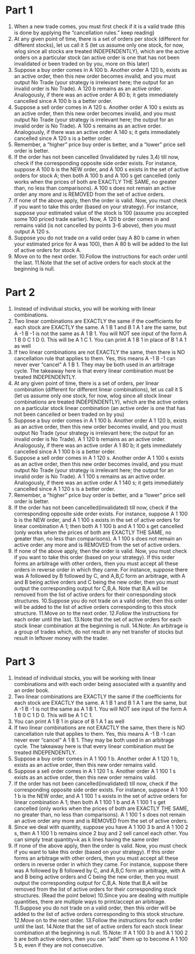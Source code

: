 Part 1
======
1. When a new trade comes, you must first check if it is a valid trade (this is done by applying the “cancellation rules.” keep reading)
2. At any given point of time, there is a set of orders per stock (different for different stocks), let us call it S (let us assume only one stock, for now, wlog since all stocks are treated INDEPENDENTLY), which are the active orders on a particular stock (an active order is one that has not been invalidated or been traded on by you, more on this later)
3. Suppose a buy order comes in A 100 b. Another order A 120 b, exists as an active order, then this new order becomes invalid, and you must output No Trade (your strategy is irrelevant here; the output for an invalid order is No Trade). A 120 b remains as an active order. Analogously, if there was an active order A 80 b; it gets immediately cancelled since A 100 b is a better order.
4. Suppose a sell order comes in A 120 s. Another order A 100 s exists as an active order, then this new order becomes invalid, and you must output No Trade (your strategy is irrelevant here; the output for an invalid order is No Trade). A 100 s remains as an active order. Analogously, if there was an active order A 140 s; it gets immediately cancelled since A 120 s is a better order.
5. Remember, a “higher” price buy order is better, and a “lower” price sell order is better.
6. If the order has not been cancelled (Invalidated by rules 3,4) till now, check if the corresponding opposite side order exists. For instance, suppose A 100 b is the NEW order, and A 100 s exists in the set of active orders for stock A; then both A 100 b and A 100 s get cancelled (only works when the prices of both are EXACTLY THE SAME, no greater than, no less than comparisons). A 100 s does not remain an active order any more and is REMOVED from the set of active orders.
7. If none of the above apply, then the order is valid. Now, you must check if you want to take this order (based on your strategy). For instance, suppose your estimated value of the stock is 100 (assume you accepted some 100 priced trade earlier). Now, A 120 b order comes in and remains valid (is not cancelled by points 3-6 above), then you must output A 120 s.
8. Suppose you do not trade on a valid order (say A 80 b came in when your estimated price for A was 100), then A 80 b will be added to the list of active orders for stock A.
9. Move on to the next order.
10.Follow the instructions for each order until the last.
11.Note that the set of active orders for each stock at the beginning is null.

Part 2
=======
1. Instead of individual stocks, you will be working with linear combinations.
2. Two linear combinations are EXACTLY the same if the coefficients for each stock are EXACTLY the same. A 1 B 1 and B 1 A 1 are the same, but A -1 B -1 is not the same as A 1 B 1. You will NOT see input of the form A 1 B 0 C 1 D 0. This will be A 1 C 1. You can print A 1 B 1 in place of B 1 A 1 as well
3. If two linear combinations are not EXACTLY the same, then there is NO cancellation rule that applies to them. Yes, this means A -1 B -1 can never ever “cancel” A 1 B 1. They may be both used in an arbitrage cycle. The takeaway here is that every linear combination must be treated INDEPENDENTLY.
4. At any given point of time, there is a set of orders, per linear combination (different for different linear combinations), let us call it S (let us assume only one stock, for now, wlog since all stock linear combinations are treated INDEPENDENTLY), which are the active orders on a particular stock linear combination (an active order is one that has not been cancelled or been traded on by you)
5. Suppose a buy order comes in A 1 100 b. Another order A 1 120 b, exists as an active order, then this new order becomes invalid, and you must output No Trade (your strategy is irrelevant here; the output for an invalid order is No Trade). A 1 120 b remains as an active order.  Analogously, if there was an active order A 1 80 b; it gets immediately cancelled since A 1 100 b is a better order.
6. Suppose a sell order comes in A 1 120 s. Another order A 1 100 s exists as an active order, then this new order becomes invalid, and you must output No Trade (your strategy is irrelevant here; the output for an invalid order is No Trade). A 1 100 s remains as an active order. Analogously, if there was an active order A 1 140 s; it gets immediately cancelled since A 1 120 s is a better order.
7. Remember, a “higher” price buy order is better, and a “lower” price sell order is better.
8. If the order has not been cancelled(invalidated) till now, check if the corresponding opposite side order exists. For instance, suppose A 1 100 b is the NEW order, and A 1 100 s exists in the set of active orders for linear combination A 1; then both A 1 100 b and A 1 100 s get cancelled (only works when the prices of both are EXACTLY THE SAME, no greater than, no less than comparisons). A 1 100 s does not remain an active order any more and is REMOVED from the set of active orders.
9. If none of the above apply, then the order is valid. Now, you must check if you want to take this order (based on your strategy). If this order forms an arbitrage with other orders, then you must accept all these orders in reverse order in which they came. For instance, suppose there was A followed by B followed by C, and A,B,C form an arbitrage, with A and B being active orders and C being the new order, then you must output the corresponding output for C,B,A. Note that B,A will be removed from the list of active orders for their corresponding stock structures.
10.Suppose you do not trade on a valid order, then this order will be added to the list of active orders corresponding to this stock structure.
11.Move on to the next order.
12.Follow the instructions for each order until the last.
13.Note that the set of active orders for each stock linear combination at the beginning is null.
14.Note: An arbitrage is a group of trades which, do not result in any net transfer of stocks but result in leftover money with the trader.

Part 3
=======
1. Instead of individual stocks, you will be working with linear combinations and with each order being associated with a quantity and an order book.
2. Two linear combinations are EXACTLY the same if the coefficients for each stock are EXACTLY the same. A 1 B 1 and B 1 A 1 are the same, but A -1 B -1 is not the same as A 1 B 1. You will NOT see input of the form A 1 B 0 C 1 D 0. This will be A 1 C 1.
3. You can print A 1 B 1 in place of B 1 A 1 as well
4. If two linear combinations are not EXACTLY the same, then there is NO cancellation rule that applies to them. Yes, this means A -1 B -1 can never ever “cancel” A 1 B 1. They may be both used in an arbitrage cycle. The takeaway here is that every linear combination must be treated INDEPENDENTLY.
5. Suppose a buy order comes in A 1 100 1 b. Another order A 1 120 1 b, exists as an active order, then this new order remains valid.
6. Suppose a sell order comes in A 1 120 1 s. Another order A 1 100 1 s exists as an active order, then this new order remains valid.
7. If the order has not been cancelled(invalidated) till now, check if the corresponding opposite side order exists. For instance, suppose A 1 100 1 b is the NEW order, and A 1 100 1 s exists in the set of active orders for linear combination A 1; then both A 1 100 1 b and A 1 100 1 s get cancelled (only works when the prices of both are EXACTLY THE SAME, no greater than, no less than comparisons). A 1 100 1 s does not remain an active order any more and is REMOVED from the set of active orders.
8. Since we deal with quantity, suppose you have A 1 100 3 b and A 1 100 2 s, then A 1 100 1 b remains since 2 buy and 2 sell cancel each other. You can simply treat quantity=k as k lines having the same order
9. If none of the above apply, then the order is valid. Now, you must check if you want to take this order (based on your strategy). If this order forms an arbitrage with other orders, then you must accept all these orders in reverse order in which they came. For instance, suppose there was A followed by B followed by C, and A,B,C form an arbitrage, with A and B being active orders and C being the new order, then you must output the corresponding output for C,B,A. Note that B,A will be removed from the list of active orders for their corresponding stock structures. (Read the point below)
10.Since you are dealing with multiple quantities, there are multiple ways to print/accept an arbitrage.
11.Suppose you do not trade on a valid order, then this order will be added to the list of active orders corresponding to this stock structure.
12.Move on to the next order.
13.Follow the instructions for each order until the last.
14.Note that the set of active orders for each stock linear combination at the beginning is null.
15.Note: If A 1 100 3 b and  A 1 100 2 b are both active orders, then you can “add” them up to become A 1 100 5 b, even if they are not consecutive.



